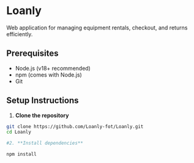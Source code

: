 # Loanly
Web application for managing equipment rentals, checkout, and returns efficiently.


## Prerequisites

- Node.js (v18+ recommended)
- npm (comes with Node.js)
- Git

## Setup Instructions

1. **Clone the repository**

```bash
git clone https://github.com/Loanly-fot/Loanly.git
cd Loanly

#2. **Install dependencies**

npm install


